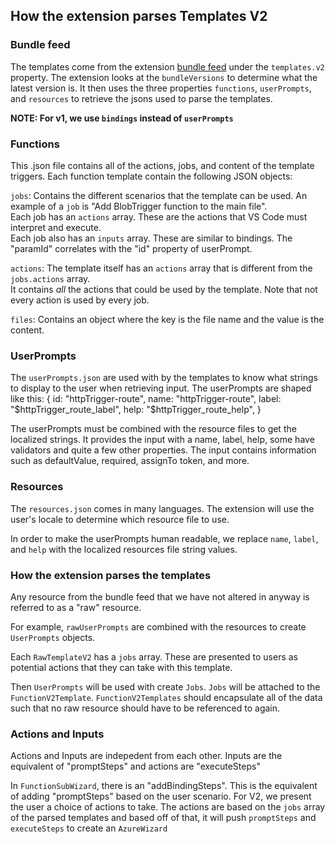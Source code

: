 ## How the extension parses Templates V2

### Bundle feed

The templates come from the extension
[bundle feed](HTTPS://functionscdn.azureedge.net/public/ExtensionBundles/Microsoft.Azure.Functions.ExtensionBundle/index-v2.json)
under the `templates.v2` property. The extension looks at the `bundleVersions`
to determine what the latest version is. It then uses the three properties
`functions`, `userPrompts`, and `resources` to retrieve the jsons used to parse
the templates.

**NOTE: For v1, we use `bindings` instead of `userPrompts`**

### Functions

This .json file contains all of the actions, jobs, and content of the template
triggers. Each function template contain the following JSON objects:

`jobs`: Contains the different scenarios that the template can be used. An
example of a `job` is "Add BlobTrigger function to the main file". <br>Each job
has an `actions` array. These are the actions that VS Code must interpret and
execute. <br>Each job also has an `inputs` array. These are similar to bindings.
The "paramId" correlates with the "id" property of userPrompt.

`actions`: The template itself has an `actions` array that is different from the
`jobs.actions` array. <br>It contains _all_ the actions that could be used by
the template. Note that not every action is used by every job.

`files`: Contains an object where the key is the file name and the value is the
content.

### UserPrompts

The `userPrompts.json` are used with by the templates to know what strings to
display to the user when retrieving input. The userPrompts are shaped like this:
{ id: "httpTrigger-route", name: "httpTrigger-route", label:
"$httpTrigger_route_label",
  help: "$httpTrigger_route_help", }

The userPrompts must be combined with the resource files to get the localized
strings. It provides the input with a name, label, help, some have validators
and quite a few other properties. The input contains information such as
defaultValue, required, assignTo token, and more.

### Resources

The `resources.json` comes in many languages. The extension will use the user's
locale to determine which resource file to use.

In order to make the userPrompts human readable, we replace `name`, `label`, and
`help` with the localized resources file string values.

### How the extension parses the templates

Any resource from the bundle feed that we have not altered in anyway is referred
to as a "raw" resource.

For example, `rawUserPrompts` are combined with the resources to create
`UserPrompts` objects.

Each `RawTemplateV2` has a `jobs` array. These are presented to users as
potential actions that they can take with this template.

Then `UserPrompts` will be used with create `Jobs`. `Jobs` will be attached to
the `FunctionV2Template`. `FunctionV2Templates` should encapsulate all of the
data such that no raw resource should have to be referenced to again.

### Actions and Inputs

Actions and Inputs are indepedent from each other. Inputs are the equivalent of
"promptSteps" and actions are "executeSteps"

In `FunctionSubWizard`, there is an "addBindingSteps". This is the equivalent of
adding "promptSteps" based on the user scenario. For V2, we present the user a
choice of actions to take. The actions are based on the `jobs` array of the
parsed templates and based off of that, it will push `promptSteps` and
`executeSteps` to create an `AzureWizard`
